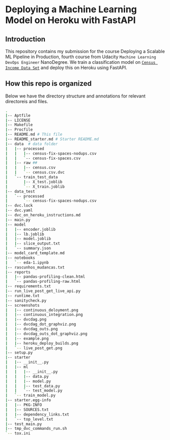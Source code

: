 # Deploying a Machine Learning Model on Heroku with FastAPI
## Introduction
This repository contains my submission for the course Deploying a Scalable ML Pipeline in Production, fourth course from Udacity `Machine Learning DevOps Engineer` NanoDegree. 
We train a classification model on [`Census Income Data Set`](https://archive.ics.uci.edu/ml/datasets/census+income) and deploy this on Heroku using FastAPI.

## How this repo is organized
Below we have the directory structure and annotations for relevant directoreis and files.
```bash
.
|-- Aptfile
|-- LICENSE
|-- Makefile
|-- Procfile
|-- README.md # This file
|-- README_starter.md # Starter README.md
|-- data  # data folder
|   |-- processed
|   |   |-- census-fix-spaces-nodups.csv
|   |   `-- census-fix-spaces.csv
|   |-- raw ## 
|   |   |-- census.csv
|   |   `-- census.csv.dvc
|   `-- train_test_data
|       |-- X_test.joblib
|       `-- X_train.joblib
|-- data_test
|   `-- processed
|       `-- census-fix-spaces-nodups.csv
|-- dvc.lock
|-- dvc.yaml
|-- dvc_on_heroku_instructions.md
|-- main.py
|-- model
|   |-- encoder.joblib
|   |-- lb.joblib
|   |-- model.joblib
|   |-- slice_output.txt
|   `-- summary.json
|-- model_card_template.md
|-- notebooks
|   `-- eda-1.ipynb
|-- rascunhos_mudancas.txt
|-- reports
|   |-- pandas-profiling-clean.html
|   `-- pandas-profiling-raw.html
|-- requirements.txt
|-- run_live_post_get_live_api.py
|-- runtime.txt
|-- sanitycheck.py
|-- screenshots
|   |-- continuous_deloyment.png
|   |-- continuous_integration.png
|   |-- dvcdag.png
|   |-- dvcdag_dot_graphviz.png
|   |-- dvcdag_outs.png
|   |-- dvcdag_outs_dot_graphviz.png
|   |-- example.png
|   |-- heroku_deploy_builds.png
|   `-- live_post_get.png
|-- setup.py
|-- starter
|   |-- __init__.py
|   |-- ml
|   |   |-- __init__.py
|   |   |-- data.py
|   |   |-- model.py
|   |   |-- test_data.py
|   |   `-- test_model.py
|   `-- train_model.py
|-- starter.egg-info
|   |-- PKG-INFO
|   |-- SOURCES.txt
|   |-- dependency_links.txt
|   `-- top_level.txt
|-- test_main.py
|-- tmp_dvc_commands_run.sh
`-- tox.ini
```

